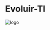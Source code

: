 # Evoluir-TI
![logo](https://github.com/user-attachments/assets/671b8423-a065-41f7-9577-f9ddd3337a87)
